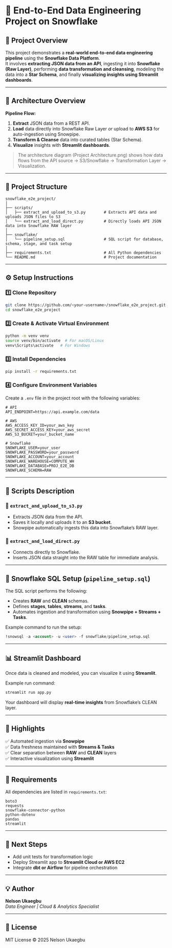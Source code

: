 # 🚀 End-to-End Data Engineering Project on Snowflake

## 📘 Project Overview
This project demonstrates a **real-world end-to-end data engineering pipeline** using the **Snowflake Data Platform**.  
It involves **extracting JSON data from an API**, ingesting it into **Snowflake (Raw Layer)**, performing **data transformation and cleansing**, modeling the data into a **Star Schema**, and finally **visualizing insights using Streamlit dashboards**.

---

## 🧱 Architecture Overview

**Pipeline Flow:**
1. **Extract** JSON data from a REST API.  
2. **Load** data directly into Snowflake Raw Layer _or_ upload to **AWS S3** for auto-ingestion using Snowpipe.  
3. **Transform & Cleanse** data into curated tables (Star Schema).  
4. **Visualize** insights with **Streamlit dashboards**.

> The architecture diagram (Project Architecture.png) shows how data flows from the API source → S3/Snowflake → Transformation Layer → Visualization.

---

## 🧩 Project Structure

```
snowflake_e2e_project/
│
├── scripts/
│   ├── extract_and_upload_to_s3.py        # Extracts API data and uploads JSON files to S3
│   └── extract_and_load_direct.py         # Directly loads API JSON data into Snowflake RAW layer
│
├── snowflake/
│   └── pipeline_setup.sql                 # SQL script for database, schema, stage, and task setup
│
├── requirements.txt                       # All Python dependencies
└── README.md                              # Project documentation
```

---

## ⚙️ Setup Instructions

### 1️⃣ Clone Repository

```bash
git clone https://github.com/<your-username>/snowflake_e2e_project.git
cd snowflake_e2e_project
```

### 2️⃣ Create & Activate Virtual Environment

```bash
python -m venv venv
source venv/bin/activate  # For macOS/Linux
venv\Scripts\activate   # For Windows
```

### 3️⃣ Install Dependencies

```bash
pip install -r requirements.txt
```

### 4️⃣ Configure Environment Variables

Create a `.env` file in the project root with the following variables:

```
# API
API_ENDPOINT=https://api.example.com/data

# AWS
AWS_ACCESS_KEY_ID=your_aws_key
AWS_SECRET_ACCESS_KEY=your_aws_secret
AWS_S3_BUCKET=your_bucket_name

# Snowflake
SNOWFLAKE_USER=your_user
SNOWFLAKE_PASSWORD=your_password
SNOWFLAKE_ACCOUNT=your_account
SNOWFLAKE_WAREHOUSE=COMPUTE_WH
SNOWFLAKE_DATABASE=PROJ_E2E_DB
SNOWFLAKE_SCHEMA=RAW
```

---

## 🧠 Scripts Description

### 🔹 `extract_and_upload_to_s3.py`
- Extracts JSON data from the API.
- Saves it locally and uploads it to an **S3 bucket**.
- Snowpipe automatically ingests this data into Snowflake’s RAW layer.

### 🔹 `extract_and_load_direct.py`
- Connects directly to Snowflake.
- Inserts JSON data straight into the RAW table for immediate analysis.

---

## 🧾 Snowflake SQL Setup (`pipeline_setup.sql`)

The SQL script performs the following:
- Creates **RAW** and **CLEAN** schemas.  
- Defines **stages**, **tables**, **streams**, and **tasks**.  
- Automates ingestion and transformation using **Snowpipe + Streams + Tasks**.  

Example command to run the setup:
```sql
!snowsql -a <account> -u <user> -f snowflake/pipeline_setup.sql
```

---

## 📊 Streamlit Dashboard

Once data is cleaned and modeled, you can visualize it using **Streamlit**.

Example run command:
```bash
streamlit run app.py
```

Your dashboard will display **real-time insights** from Snowflake’s CLEAN layer.

---

## 🌟 Highlights

✅ Automated ingestion via **Snowpipe**  
✅ Data freshness maintained with **Streams & Tasks**  
✅ Clear separation between **RAW** and **CLEAN** layers  
✅ Interactive visualization using **Streamlit**  

---

## 🧰 Requirements

All dependencies are listed in `requirements.txt`:

```
boto3
requests
snowflake-connector-python
python-dotenv
pandas
streamlit
```

---

## 🏁 Next Steps

- Add unit tests for transformation logic  
- Deploy Streamlit app to **Streamlit Cloud or AWS EC2**  
- Integrate **dbt or Airflow** for pipeline orchestration

---

## 💡 Author

**Nelson Ukaegbu**  
_Data Engineer | Cloud & Analytics Specialist_  

---

## 📜 License

MIT License © 2025 Nelson Ukaegbu
